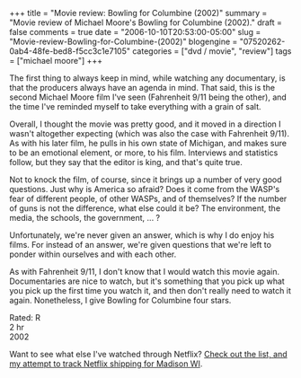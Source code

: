 +++
title = "Movie review: Bowling for Columbine (2002)"
summary = "Movie review of Michael Moore's Bowling for Columbine (2002)."
draft = false
comments = true
date = "2006-10-10T20:53:00-05:00"
slug = "Movie-review-Bowling-for-Columbine-(2002)"
blogengine = "07520262-0ab4-48fe-bed8-f5cc3c1e7105"
categories = ["dvd / movie", "review"]
tags = ["michael moore"]
+++

<p>
The first thing to always keep in mind, while watching any documentary, is that the producers always have an agenda in mind.  That said, this is the second Michael Moore film I&#39;ve seen (Fahrenheit 9/11 being the other), and the time I&#39;ve reminded myself to take everything with a grain of salt.<!--more-->
</p>
<p>
Overall, I thought the movie was pretty good, and it moved in a direction I wasn&#39;t altogether expecting (which was also the case with Fahrenheit 9/11).  As with his later film, he pulls in his own state of Michigan, and makes sure to be an emotional element, or more, to his film.  Interviews and statistics follow, but they say that the editor is king, and that&#39;s quite true.
</p>
<p>
Not to knock the film, of course, since it brings up a number of very good questions.  Just why is America so afraid?  Does it come from the WASP&#39;s fear of different people, of other WASPs, and of themselves?  If the number of guns is not the difference, what else could it be?  The environment, the media, the schools, the government, ... ?
</p>
<p>
Unfortunately, we&#39;re never given an answer, which is why I do enjoy his films.  For instead of an answer, we&#39;re given questions that we&#39;re left to ponder within ourselves and with each other.
</p>
<p>
As with Fahrenheit 9/11, I don&#39;t know that I would watch this movie again.  Documentaries are nice to watch, but it&#39;s something that you pick up what you pick up the first time you watch it, and then don&#39;t really need to watch it again.  Nonetheless, I give Bowling for Columbine four stars.
</p>
<p>
Rated: R<br />
2 hr<br />
2002
</p>
<p>
Want to see what else I&#39;ve watched through Netflix?  <a href="http://strivinglife.net/wordpress/2006/09/26/237/netflix-shipping-for-madison-wi/">Check out the list, and my attempt to track Netflix shipping for Madison WI</a>.
</p>


